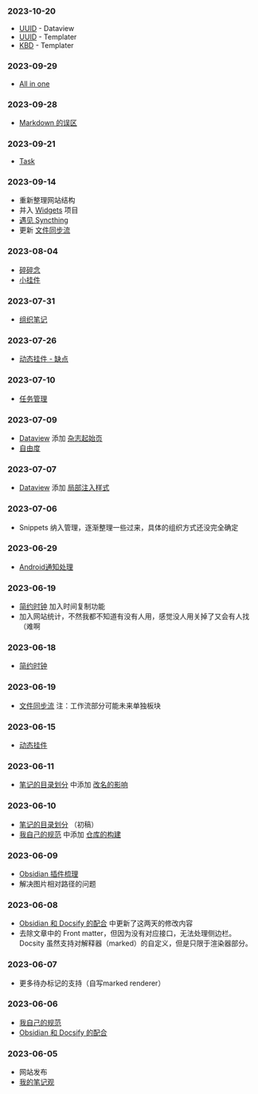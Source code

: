 ### 2023-10-20

- [UUID](/Dataview/Tools/UUID/) - Dataview
- [UUID](/Templater/UUID.md) - Templater
- [KBD](/Templater/KBD.md) - Templater

### 2023-09-29

- [All in one](/Notes/0013_All_in_one.md)

### 2023-09-28

- [Markdown 的误区](/Notes/0012_Markdown的误区.md)

### 2023-09-21

- [Task](/Dataview/Widgets/Task/)
### 2023-09-14

- 重新整理网站结构
- 并入 [Widgets](/Dataview/Widgets/) 项目
- [遇见 Syncthing](/Notes/0011_遇见Syncthing.md)
- 更新 [文件同步流](/Workflow/FileSync.md)

### 2023-08-04

- [碎碎念](/Notes/0009_碎碎念.md)
- [小挂件](/Notes/0010_小挂件.md)

### 2023-07-31

- [组织笔记](/Notes/0008_组织笔记.md)

### 2023-07-26

- [动态挂件 - 缺点](/Notes/0005_动态挂件.md?id=缺点-2023-07-26-074451)

### 2023-07-10

- [任务管理](/Notes/0007_任务管理.md)

### 2023-07-09

- [Dataview](/Dataview/) 添加 [杂志起始页](/Dataview/杂志起始页)
- [自由度](/Notes/0006_自由度.md)

### 2023-07-07

- [Dataview](/Dataview/) 添加 [局部注入样式](/Dataview/局部注入样式)

### 2023-07-06

- Snippets 纳入管理，逐渐整理一些过来，具体的组织方式还没完全确定

### 2023-06-29

- [Android通知处理](/Workflow/Android通知处理规则.md)

### 2023-06-19

- [简约时钟](/Tools/Clock.md) 加入时间复制功能
- 加入网站统计，不然我都不知道有没有人用，感觉没人用关掉了又会有人找（难啊

### 2023-06-18

- [简约时钟](/Tools/Clock.md)

### 2023-06-19

- [文件同步流](/Workflow/FileSync.md) 注：工作流部分可能未来单独板块

### 2023-06-15

- [动态挂件](/Notes/0005_动态挂件.md)

### 2023-06-11

- [笔记的目录划分](/Notes/0004_笔记的目录划分.md) 中添加 [改名的影响](/Notes/0004_笔记的目录划分.md?id=改名的影响)

### 2023-06-10

- [笔记的目录划分](/Notes/0004_笔记的目录划分.md) （初稿）
- [我自己的规范](/Notes/0001_我自己的规范.md) 中添加 [仓库的构建](/Notes/0001_我自己的规范?id=仓库的构建)

### 2023-06-09

- [Obsidian 插件梳理](/Notes/0003_Obsidian插件梳理.md)
- 解决图片相对路径的问题

### 2023-06-08

- [Obsidian 和 Docsify 的配合](/Notes/0002_Obsidian和Docsify的配合.md) 中更新了这两天的修改内容
- 去除文章中的 Front matter，但因为没有对应接口，无法处理侧边栏。Docsity 虽然支持对解释器（marked）的自定义，但是只限于渲染器部分。

### 2023-06-07

- 更多待办标记的支持（自写marked renderer）

### 2023-06-06

- [我自己的规范](/Notes/0001_我自己的规范.md)
- [Obsidian 和 Docsify 的配合](/Notes/0002_Obsidian和Docsify的配合.md)

### 2023-06-05

- 网站发布
- [我的笔记观](/Notes/0000_我的笔记观.md)